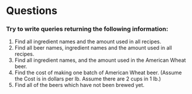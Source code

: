 Questions
=========

### Try to write queries returning the following information:

1. Find all ingredient names and the amount used in all recipes.
2. Find all beer names, ingredient names and the amount used in all recipes.
3. Find all ingredient names, and the amount used in the American Wheat beer.
4. Find the cost of making one batch of American Wheat beer.  (Assume the Cost is in dollars per lb.  Assume there are 2 cups in 1 lb.)
5. Find all of the beers which have not been brewed yet.

